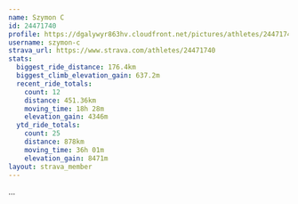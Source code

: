 ```yaml
---
name: Szymon C
id: 24471740
profile: https://dgalywyr863hv.cloudfront.net/pictures/athletes/24471740/7213253/2/large.jpg
username: szymon-c
strava_url: https://www.strava.com/athletes/24471740
stats:
  biggest_ride_distance: 176.4km
  biggest_climb_elevation_gain: 637.2m
  recent_ride_totals:
    count: 12
    distance: 451.36km
    moving_time: 18h 28m
    elevation_gain: 4346m
  ytd_ride_totals:
    count: 25
    distance: 878km
    moving_time: 36h 01m
    elevation_gain: 8471m
layout: strava_member
--- 
```

...
